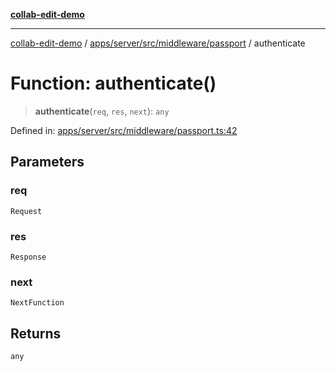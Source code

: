 [**collab-edit-demo**](../../../../../../README.md)

***

[collab-edit-demo](../../../../../../README.md) / [apps/server/src/middleware/passport](../README.md) / authenticate

# Function: authenticate()

> **authenticate**(`req`, `res`, `next`): `any`

Defined in: [apps/server/src/middleware/passport.ts:42](https://github.com/austyle-io/pub-sub-demo/blob/facd25f09850fc4e78e94ce267c52e173d869933/apps/server/src/middleware/passport.ts#L42)

## Parameters

### req

`Request`

### res

`Response`

### next

`NextFunction`

## Returns

`any`
